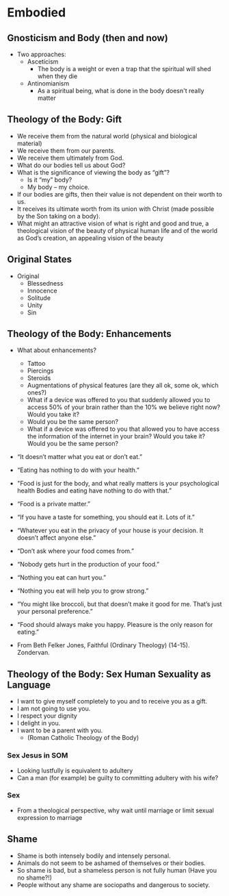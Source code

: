 # Embodied

## Gnosticism and Body (then and now)
- Two approaches:
	- Asceticism
		- The body is a weight or even a trap that the spiritual will shed when they die
	- Antinomianism
		- As a spiritual being, what is done in the body doesn't really matter

## Theology of the Body: Gift
- We receive them from the natural world (physical and biological material)
- We receive them from our parents.  
- We receive them ultimately from God.  
- What do our bodies tell us about God?  
- What is the significance of viewing the body as “gift”?  
	- Is it “my” body?  
	- My body – my choice.
- If our bodies are gifts, then their value is not dependent on their worth to us.
- It receives its ultimate worth from its union with Christ (made possible by the Son taking on a body).  
- What might an attractive vision of what is right and good and true, a theological vision of the beauty of physical human life and of the world as God’s creation, an appealing vision of the beauty

## Original States
- Original
	- Blessedness
	- Innocence
	- Solitude
	- Unity
	- Sin

## Theology of the Body: Enhancements
- What about enhancements?
	- Tattoo  
	- Piercings
	- Steroids
	- Augmentations of physical features (are they all ok, some ok, which ones?)  
	- What if a device was offered to you that suddenly allowed you to access 50% of your brain rather than the 10% we believe right now? Would you take it?
	- Would you be the same person?  
	- What if a device was offered to you that allowed you to have access the information of the internet in your brain? Would you take it? Would you be the same person?

- “It doesn’t matter what you eat or don’t eat.”  
- “Eating has nothing to do with your health.”  
- "Food is just for the body, and what really matters is your psychological health Bodies and eating have nothing to do with that.”  
- “Food is a private matter.”  
- “If you have a taste for something, you should eat it. Lots of it.”  
- “Whatever you eat in the privacy of your house is your decision. It doesn’t affect anyone else.”  
- “Don’t ask where your food comes from.”  
- “Nobody gets hurt in the production of your food.”  
- “Nothing you eat can hurt you.”  
- “Nothing you eat will help you to grow strong.”  
- “You might like broccoli, but that doesn’t make it good for me. That’s just your personal preference.”  
- “Food should always make you happy. Pleasure is the only reason for eating.”  
- From Beth Felker Jones, Faithful (Ordinary Theology) (14-15). Zondervan.

## Theology of the Body: Sex Human Sexuality as Language
- I want to give myself completely to you and to receive you as a gift.  
- I am not going to use you.  
- I respect your dignity  
- I delight in you.  
- I want to be a parent with you.  
	- (Roman Catholic Theology of the Body)

### Sex Jesus in SOM
- Looking lustfully is equivalent to adultery
- Can a man (for example) be guilty to committing adultery with his wife?

### Sex
- From a theological perspective, why wait until marriage or limit sexual expression to marriage

## Shame
- Shame is both intensely bodily and intensely personal.  
- Animals do not seem to be ashamed of themselves or their bodies.  
- So shame is bad, but a shameless person is not fully human (Have you no shame?!)  
- People without any shame are sociopaths and dangerous to society.